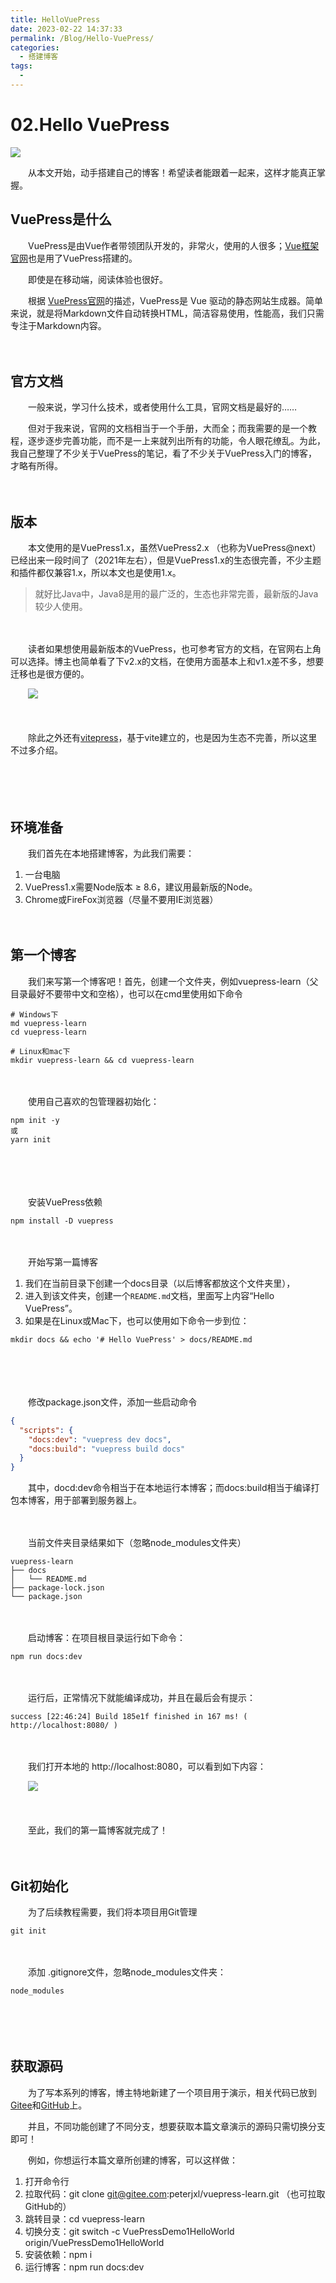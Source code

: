 ```yaml
---
title: HelloVuePress
date: 2023-02-22 14:37:33
permalink: /Blog/Hello-VuePress/
categories:
  - 搭建博客
tags:
  - 
---
```


# 02.Hello VuePress

![](https://image.peterjxl.com/blog/170.jpeg)


　　从本文开始，动手搭建自己的博客！希望读者能跟着一起来，这样才能真正掌握。

<!-- more -->

## VuePress是什么

　　VuePress是由Vue作者带领团队开发的，非常火，使用的人很多；[Vue框架官网](https://cn.vuejs.org/)也是用了VuePress搭建的。

　　即使是在移动端，阅读体验也很好。

　　根据 [VuePress官网](https://vuepress.vuejs.org/zh/)的描述，VuePress是 Vue 驱动的静态网站生成器。简单来说，就是将Markdown文件自动转换HTML，简洁容易使用，性能高，我们只需专注于Markdown内容。

　　‍

## 官方文档

　　一般来说，学习什么技术，或者使用什么工具，官网文档是最好的……

　　但对于我来说，官网的文档相当于一个手册，大而全；而我需要的是一个教程，逐步逐步完善功能，而不是一上来就列出所有的功能，令人眼花缭乱。为此，我自己整理了不少关于VuePress的笔记，看了不少关于VuePress入门的博客，才略有所得。

　　‍

## 版本

　　本文使用的是VuePress1.x，虽然VuePress2.x （也称为VuePress@next）已经出来一段时间了（2021年左右），但是VuePress1.x的生态很完善，不少主题和插件都仅兼容1.x，所以本文也是使用1.x。

> 就好比Java中，Java8是用的最广泛的，生态也非常完善，最新版的Java较少人使用。

　　‍

　　读者如果想使用最新版本的VuePress，也可参考官方的文档，在官网右上角可以选择。博主也简单看了下v2.x的文档，在使用方面基本上和v1.x差不多，想要迁移也是很方便的。

　　​![](https://image.peterjxl.com/blog/image-20230212220538-502oirv.png)

　　‍

　　除此之外还有[vitepress](https://vitepress.vuejs.org/)，基于vite建立的，也是因为生态不完善，所以这里不过多介绍。

　　‍

　　‍

## 环境准备

　　我们首先在本地搭建博客，为此我们需要：

1. 一台电脑
2. VuePress1.x需要Node版本 ≥ 8.6，建议用最新版的Node。
3. Chrome或FireFox浏览器（尽量不要用IE浏览器）

　　‍

## 第一个博客

　　我们来写第一个博客吧！首先，创建一个文件夹，例如vuepress-learn（父目录最好不要带中文和空格），也可以在cmd里使用如下命令

```shell
# Windows下
md vuepress-learn 
cd vuepress-learn

# Linux和mac下
mkdir vuepress-learn && cd vuepress-learn
```

　　‍

　　使用自己喜欢的包管理器初始化：

```shell
npm init -y
或
yarn init
```

　　‍

　　‍

　　安装VuePress依赖

```shell
npm install -D vuepress
```

　　‍

　　开始写第一篇博客

1. 我们在当前目录下创建一个docs目录（以后博客都放这个文件夹里），
2. 进入到该文件夹，创建一个`README.md`​文档，里面写上内容“Hello VuePress”。
3. 如果是在Linux或Mac下，也可以使用如下命令一步到位：

```shell
mkdir docs && echo '# Hello VuePress' > docs/README.md
```

　　‍

　　‍

　　修改package.json文件，添加一些启动命令

```json
{
  "scripts": {
    "docs:dev": "vuepress dev docs",
    "docs:build": "vuepress build docs"
  }
}
```

　　其中，docd:dev命令相当于在本地运行本博客；而docs:build相当于编译打包本博客，用于部署到服务器上。

　　‍

　　当前文件夹目录结果如下（忽略node_modules文件夹）

```shell
vuepress-learn
├── docs
│   └── README.md
├── package-lock.json
└── package.json
```

　　‍

　　启动博客：在项目根目录运行如下命令：

```shell
npm run docs:dev
```

　　‍

　　运行后，正常情况下就能编译成功，并且在最后会有提示：

```shell
success [22:46:24] Build 185e1f finished in 167 ms! ( http://localhost:8080/ )
```

　　‍

　　我们打开本地的  http://localhost:8080，可以看到如下内容：

　　​​![](https://image.peterjxl.com/blog/image-20230212224901-7huivbh.png)​​

　　‍

　　至此，我们的第一篇博客就完成了！

　　‍

## Git初始化

　　为了后续教程需要，我们将本项目用Git管理

```shell
git init
```

　　‍

　　添加 .gitignore文件，忽略node_modules文件夹：

```shell
node_modules
```

　　‍

　　‍

## 获取源码

　　为了写本系列的博客，博主特地新建了一个项目用于演示，相关代码已放到[Gitee](https://gitee.com/peterjxl/vuepress-learn)和[GitHub](https://github.com/Peter-JXL/vuepress-learn)上。

　　并且，不同功能创建了不同分支，想要获取本篇文章演示的源码只需切换分支即可！

　　例如，你想运行本篇文章所创建的博客，可以这样做：

1. 打开命令行
2. 拉取代码：git clone git@gitee.com:peterjxl/vuepress-learn.git （也可拉取GitHub的）
3. 跳转目录：cd vuepress-learn
4. 切换分支：git switch -c VuePressDemo1HelloWorld  origin/VuePressDemo1HelloWorld
5. 安装依赖：npm i
6. 运行博客：npm run docs:dev

　　‍

　　‍

　　‍

　　‍
